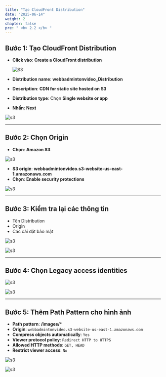 ```yaml
---
title: "Tạo CloudFront Distribution"
date: "2025-06-14"
weight: 2
chapter: false
pre: " <b> 2.2 </b> "
---
```


## Bước 1: Tạo CloudFront Distribution

- **Click vào**: **Create a CloudFront distribution**

  ![S3](/images/2.prerequisite/6.png)

- **Distribution name**: **webbadmintonvideo_Distribution**
- **Description**: **CDN for static site hosted on S3**
- **Distribution type**: Chọn **Single website or app**
- **Nhấn**: **Next**

![s3](/images/2.prerequisite/7.png)

---

## Bước 2: Chọn Origin

- **Chọn**: **Amazon S3**

![s3](/images/2.prerequisite/8.png)

- **S3 origin**: **webbadmintonvideo.s3-website-us-east-1.amazonaws.com**
- **Chọn**: **Enable security protections**

![s3](/images/2.prerequisite/9.png)

---

## Bước 3: Kiểm tra lại các thông tin

- Tên Distribution
- Origin
- Các cài đặt bảo mật

![s3](/images/2.prerequisite/10.png)

![s3](/images/2.prerequisite/11.png)

---

## Bước 4: Chọn Legacy access identities

![s3](/images/2.prerequisite/12.png)

![s3](/images/2.prerequisite/13.png)

---

## Bước 5: Thêm Path Pattern cho hình ảnh

- **Path pattern**: __/images/__*
- **Origin**: `webbadmintonvideo.s3-website-us-east-1.amazonaws.com`
- **Compress objects automatically**: `Yes`
- **Viewer protocol policy**: `Redirect HTTP to HTTPS`
- **Allowed HTTP methods**: `GET, HEAD`
- **Restrict viewer access**: `No`

![s3](/images/2.prerequisite/14.png)

![s3](/images/2.prerequisite/15.png)
